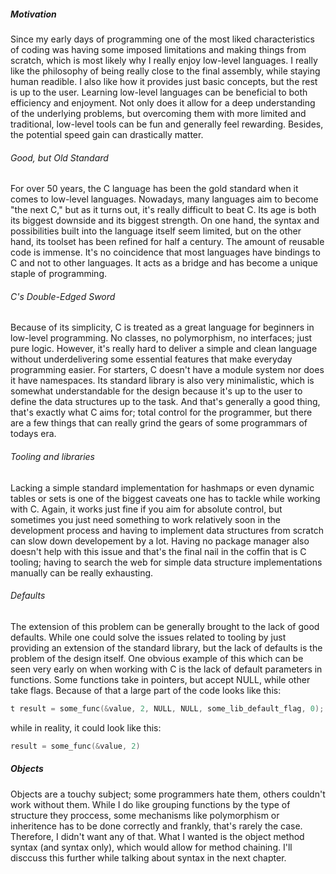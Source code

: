 ##### Motivation
Since my early days of programming one of the most liked characteristics of coding was having some imposed limitations and making things from scratch, which is most likely why I really enjoy low-level languages.
I really like the philosophy of being really close to the final assembly, while staying human readible. I also like how it provides just basic concepts, but the rest is up to the user.
Learning low-level languages can be beneficial to both efficiency and enjoyment. Not only does it allow for a deep understanding of the underlying problems, but overcoming them with more limited and traditional, low-level tools can be fun and generally feel rewarding.
Besides, the potential speed gain can drastically matter.

###### Good, but Old Standard
For over 50 years, the C language has been the gold standard when it comes to low-level languages. Nowadays, many languages aim to become "the next C," but as it turns out, it's really difficult to beat C. Its age is both its biggest downside and its biggest strength. On one hand, the syntax and possibilities built into the language itself seem limited, but on the other hand, its toolset has been refined for half a century. The amount of reusable code is immense. It's no coincidence that most languages have bindings to C and not to other languages. It acts as a bridge and has become a unique staple of programming.

###### C's Double-Edged Sword
Because of its simplicity, C is treated as a great language for beginners in low-level programming. No classes, no polymorphism, no interfaces; just pure logic.
However, it's really hard to deliver a simple and clean language without underdelivering some essential features that make everyday programming easier.
For starters, C doesn't have a module system nor does it have namespaces. Its standard library is also very minimalistic, which is somewhat understandable for the design because it's up to the user to define the data structures up to the task.
And that's generally a good thing, that's exactly what C aims for; total control for the programmer, but there are a few things that can really grind the gears of some programmars of todays era.

###### Tooling and libraries
Lacking a simple standard implementation for hashmaps or even dynamic tables or sets is one of the biggest caveats one has to tackle while working with C. Again, it works just fine if you aim for absolute control, but sometimes you just need something to work relatively soon in the development process and having to implement data structures from scratch can slow down developement by a lot.
Having no package manager also doesn't help with this issue and that's the final nail in the coffin that is C tooling; having to search the web for simple data structure implementations manually can be really exhausting.


###### Defaults
The extension of this problem can be generally brought to the lack of good defaults. While one could solve the issues related to tooling by just providing an extension of the standard library, but the lack of defaults is the problem of the design itself.
One obvious example of this which can be seen very early on when working with C is the lack of default parameters in functions. Some functions take in pointers, but accept NULL, while other take flags. Because of that a large part of the code looks like this:

```c
t result = some_func(&value, 2, NULL, NULL, some_lib_default_flag, 0);
```

while in reality, it could look like this:

```c
result = some_func(&value, 2)
```


##### Objects
Objects are a touchy subject; some programmers hate them, others couldn't work without them. While I do like grouping functions by the type of structure they proccess, some mechanisms like polymorphism or inheritence has to be done correctly and frankly, that's rarely the case.
Therefore, I didn't want any of that. What I wanted is the object method syntax (and syntax only), which would allow for method chaining. I'll disccuss this further while talking about syntax in the next chapter.
